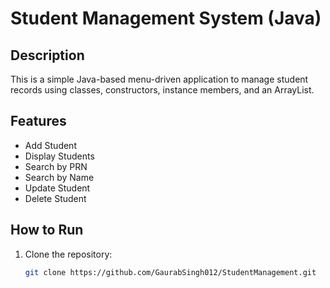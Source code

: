 # Student Management System (Java)

## Description
This is a simple Java-based menu-driven application to manage student records using classes, constructors, instance members, and an ArrayList.

## Features
- Add Student
- Display Students
- Search by PRN
- Search by Name
- Update Student
- Delete Student

## How to Run
1. Clone the repository:
   ```bash
   git clone https://github.com/GaurabSingh012/StudentManagement.git

